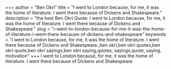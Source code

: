 +++
author = "Ben Okri"
title = "I went to London because, for me, it was the home of literature. I went there because of Dickens and Shakespeare."
description = "the best Ben Okri Quote: I went to London because, for me, it was the home of literature. I went there because of Dickens and Shakespeare."
slug = "i-went-to-london-because-for-me-it-was-the-home-of-literature-i-went-there-because-of-dickens-and-shakespeare"
keywords = "I went to London because, for me, it was the home of literature. I went there because of Dickens and Shakespeare.,ben okri,ben okri quotes,ben okri quote,ben okri sayings,ben okri saying,quotes, sayings,quote, saying, motivation"
+++
I went to London because, for me, it was the home of literature. I went there because of Dickens and Shakespeare.
